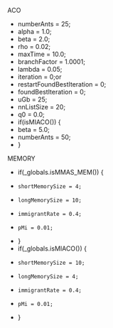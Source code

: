 ACO

* numberAnts = 25;
* alpha = 1.0;
* beta = 2.0;
* rho = 0.02;
* maxTime = 10.0;
* branchFactor = 1.0001;
* lambda = 0.05;
* iteration = 0;or
* restartFoundBestIteration = 0;
* foundBestIteration = 0;
* uGb = 25;
* nnListSize = 20;
* q0 = 0.0;
* if(isMIACO()) {
*    beta = 5.0;
*    numberAnts = 50;
* }


MEMORY

* if(_globals.isMMAS_MEM()) {
*     shortMemorySize = 4;
*     longMemorySize = 10;
*     immigrantRate = 0.4;
*     pMi = 0.01;
* }
* if(_globals.isMIACO()) {
*     shortMemorySize = 10;
*     longMemorySize = 4;
*     immigrantRate = 0.4;
*     pMi = 0.01;
* }